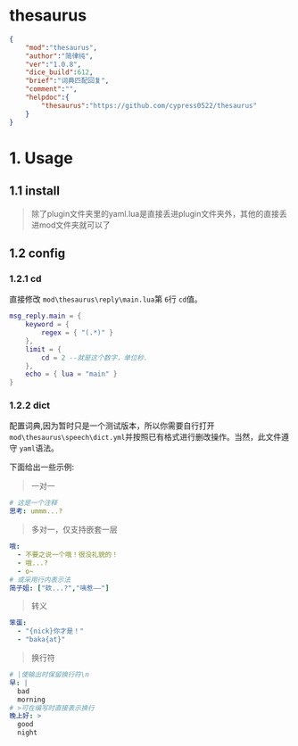 # thesaurus

```json
{
    "mod":"thesaurus",
    "author":"简律纯",
    "ver":"1.0.8",
    "dice_build":612,
    "brief":"词典匹配回复",
    "comment":"",
    "helpdoc":{
        "thesaurus":"https://github.com/cypress0522/thesaurus"
    }
}
```

# 1. Usage

## 1.1 install

> 除了plugin文件夹里的yaml.lua是直接丢进plugin文件夹外，其他的直接丢进mod文件夹就可以了

## 1.2 config

### 1.2.1 cd

直接修改 `mod\thesaurus\reply\main.lua`第 `6`行 `cd`值。

```lua
msg_reply.main = {
    keyword = {
        regex = { "(.*)" }
    },
    limit = {
        cd = 2 --就是这个数字，单位秒.
    },
    echo = { lua = "main" }
}
```

### 1.2.2 dict

配置词典,因为暂时只是一个测试版本，所以你需要自行打开 `mod\thesaurus\speech\dict.yml`并按照已有格式进行删改操作。当然，此文件遵守 `yaml`语法。

下面给出一些示例:

> 一对一

```yaml
# 这是一个注释
思考: ummm...?
```

> 多对一，仅支持嵌套一层

```yaml
哦: 
  - 不要之说一个哦！很没礼貌的！
  - 哦...?
  - o~
# 或采用行内表示法
简子姐: ["欸...?","咦惹——"]
```

> 转义

```yaml
笨蛋: 
  - "{nick}你才是！"
  - "baka{at}"
```

> 换行符

```yaml
# |使输出时保留换行符\n
早: |
  bad
  morning
# >可在编写时直接表示换行
晚上好: >
  good
  night
```
